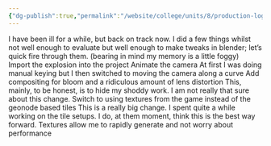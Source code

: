```yaml
---
{"dg-publish":true,"permalink":"/website/college/units/8/production-log/25-04-07/"}
---
```


I have been ill for a while, but back on track now. I did a few things whilst not well enough to evaluate but well enough to make tweaks in blender; let’s quick fire through them. (bearing in mind my memory is a little foggy)
Import the explosion into the project
Animate the camera
At first I was doing manual keying but I then switched to moving the camera along a curve
Add compositing for bloom and a ridiculous amount of lens distortion
This, mainly, to be honest, is to hide my shoddy work. I am not really that sure about this change.
Switch to using textures from the game instead of the geonode based tiles
This is a really big change. I spent quite a while working on the tile setups. I do, at them moment, think this is the best way forward. Textures allow me to rapidly generate and not worry about performance